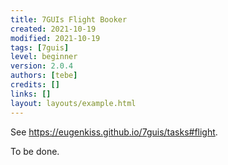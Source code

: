 ```yaml
---
title: 7GUIs Flight Booker
created: 2021-10-19
modified: 2021-10-19
tags: [7guis]
level: beginner
version: 2.0.4
authors: [tebe]
credits: []
links: []
layout: layouts/example.html
---
```


See <https://eugenkiss.github.io/7guis/tasks#flight>.

To be done.
